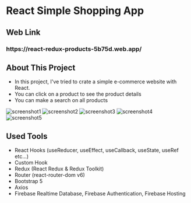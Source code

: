 # React Simple Shopping App

## Web Link
<h3> https://react-redux-products-5b75d.web.app/ </h3>

## About This Project
 * In this project, I've tried to crate a simple e-commerce website with React.
 * You can click on a product to see the product details
 * You can make a search on all products

![screenshot1](https://user-images.githubusercontent.com/50502928/160470961-4a470b45-ed76-4f99-9a0a-dc4aa8ef6e6d.png)
![screenshot2](https://user-images.githubusercontent.com/50502928/160470964-53ecbf65-706c-4414-b12b-2738e6e6e16d.png)
![screenshot3](https://user-images.githubusercontent.com/50502928/160470965-d00e5959-e7e1-4039-94e5-8c8bff55e487.png)
![screenshot4](https://user-images.githubusercontent.com/50502928/159922015-dcf13087-659c-48db-9dd5-4cd78a287433.png)
![screenshot5](https://user-images.githubusercontent.com/50502928/159922017-ca3be5a8-4f23-4b35-87e6-d518add97163.png)

## Used Tools
 * React Hooks (useReducer, useEffect, useCallback, useState, useRef etc...)
 * Custom Hook
 * Redux (React Redux & Redux Toolkit)
 * Router (react-router-dom v6)
 * Bootstrap 5
 * Axios
 * Firebase Realtime Database, Firebase Authentication, Firebase Hosting
